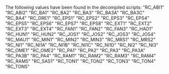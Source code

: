 The following values have been found in the decompiled scripts:
"RC_ABI1"
"RC_ABI2"
"RC_BA1"
"RC_BA2"
"RC_BA3"
"RC_BA3A"
"RC_BA3C"
"RC_BA4"
"RC_DRE1"
"RC_EPS1"
"RC_EPS2"
"RC_EPS3"
"RC_EPS4"
"RC_EPS5"
"RC_EPS6"
"RC_EPS7"
"RC_EPS8"
"RC_EXT1"
"RC_EXT2"
"RC_EXT3"
"RC_EXT4"
"RC_FAN1"
"RC_FAN2"
"RC_FAN3"
"RC_HAO1"
"RC_HUN1"
"RC_HUN2"
"RC_JOS1"
"RC_JOS2"
"RC_JOS3"
"RC_JOS4"
"RC_MAU1"
"RC_MIN1"
"RC_MIN2"
"RC_MIN3"
"RC_MRS1"
"RC_MRS2"
"RC_NI1"
"RC_NI1A"
"RC_NI1B"
"RC_NI1C"
"RC_NI1D"
"RC_NI2"
"RC_NI3"
"RC_OME1"
"RC_OME2"
"RC_PA1"
"RC_PA2"
"RC_PA3"
"RC_PA3A"
"RC_PA3B"
"RC_PA4"
"RC_RAM1"
"RC_RAM2"
"RC_RAM3"
"RC_RAM4"
"RC_RAM5"
"RC_SAS1"
"RC_TON1"
"RC_TON2"
"RC_TON3"
"RC_TON4"
"RC_TON5"